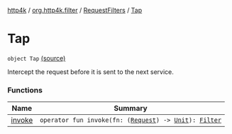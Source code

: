 [http4k](../../../index.md) / [org.http4k.filter](../../index.md) / [RequestFilters](../index.md) / [Tap](./index.md)

# Tap

`object Tap` [(source)](https://github.com/http4k/http4k/blob/master/http4k-core/src/main/kotlin/org/http4k/filter/RequestFilters.kt#L11)

Intercept the request before it is sent to the next service.

### Functions

| Name | Summary |
|---|---|
| [invoke](invoke.md) | `operator fun invoke(fn: (`[`Request`](../../../org.http4k.core/-request/index.md)`) -> `[`Unit`](https://kotlinlang.org/api/latest/jvm/stdlib/kotlin/-unit/index.html)`): `[`Filter`](../../../org.http4k.core/-filter/index.md) |
